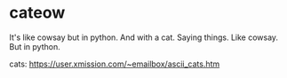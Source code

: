 # cateow
It's like cowsay but in python. And with a cat. Saying things. Like cowsay. But in python.

cats: https://user.xmission.com/~emailbox/ascii_cats.htm
